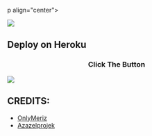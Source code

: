 
p align="center">

<img src="https://telegra.ph//file/474351d74344a8402848d.jpg">

</p>




## Deploy on Heroku
<h3 align="center">Click The Button</h3>
<a href="https://dashboard.heroku.com/new?template=https://github.com/naya1503/Azazel-Project"><img src="https://www.herokucdn.com/deploy/button.svg"></a>
</div>


## CREDITS:
- [OnlyMeriz](https://github.com/Naya1503)
- [Azazelprojek](https:github.com/Robotikaazazel)
